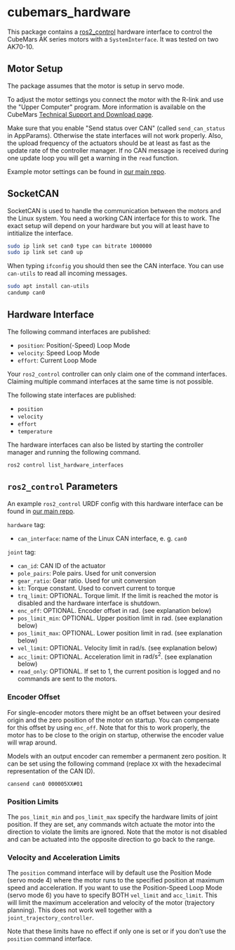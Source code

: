 # cubemars_hardware

This package contains a [ros2_control](https://control.ros.org/master/index.html) hardware interface to control the CubeMars AK series motors with a `SystemInterface`. It was tested on two AK70-10.

## Motor Setup

The package assumes that the motor is setup in servo mode.

To adjust the motor settings you connect the motor with the R-link and use the "Upper Computer" program. More information is available on the CubeMars [Technical Support and Download page](https://www.cubemars.com/article.php?id=261).

Make sure that you enable "Send status over CAN" (called `send_can_status` in AppParams). Otherwise the state interfaces will not work properly. Also, the upload frequency of the actuators should be at least as fast as the update rate of the controller manager. If no CAN message is received during one update loop you will get a warning in the `read` function.

Example motor settings can be found in [our main repo](https://github.com/OpenFieldAutomation-OFA/ros-weed-control/tree/main/.motor_params/cubemars).

## SocketCAN

SocketCAN is used to handle the communication between the motors and the Linux system. You need a working CAN interface for this to work. The exact setup will depend on your hardware but you will at least have to intitialize the interface.

```bash
sudo ip link set can0 type can bitrate 1000000
sudo ip link set can0 up
```

When typing `ifconfig` you should then see the CAN interface. You can use `can-utils` to read all incoming messages.

```bash
sudo apt install can-utils
candump can0
```

## Hardware Interface

The following command interfaces are published:

- `position`: Position(-Speed) Loop Mode
- `velocity`: Speed Loop Mode
- `effort`: Current Loop Mode

Your `ros2_control` controller can only claim one of the command interfaces. Claiming multiple command interfaces at the same time is not possible.

The following state interfaces are published:

- `position`
- `velocity`
- `effort`
- `temperature`

The hardware interfaces can also be listed by starting the controller manager and running the following command.

```
ros2 control list_hardware_interfaces
```

## `ros2_control` Parameters

An example `ros2_control` URDF config with this hardware interface can be found in [our main repo](https://github.com/OpenFieldAutomation-OFA/ros-weed-control/blob/main/ofa_moveit_config/ros2_control/ofa_robot.ros2_control.xacro).

`hardware` tag:

- `can_interface`: name of the Linux CAN interface, e. g. `can0`

`joint` tag:

- `can_id`: CAN ID of the actuator
- `pole_pairs`: Pole pairs. Used for unit conversion
- `gear_ratio`: Gear ratio. Used for unit conversion
- `kt`: Torque constant. Used to convert current to torque
- `trq_limit`: OPTIONAL. Torque limit. If the limit is reached the motor is disabled and the hardware interface is shutdown.
- `enc_off`: OPTIONAL. Encoder offset in $\text{rad}$. (see explanation below)
- `pos_limit_min`: OPTIONAL. Upper position limit in $\text{rad}$. (see explanation below)
- `pos_limit_max`: OPTIONAL. Lower position limit in $\text{rad}$. (see explanation below)
- `vel_limit`: OPTIONAL. Velocity limit in $\text{rad}/\text{s}$. (see explanation below)
- `acc_limit`: OPTIONAL. Acceleration limit in $\text{rad}/\text{s}^2$. (see explanation below)
- `read_only`: OPTIONAL. If set to 1, the current position is logged and no commands are sent to the motors.

### Encoder Offset

For single-encoder motors there might be an offset between your desired origin and the zero position of the motor on startup. You can compensate for this offset by using `enc_off`. Note that for this to work properly, the motor has to be close to the origin on startup, otherwise the encoder value will wrap around.

Models with an output encoder can remember a permanent zero position. It can be set using the following command (replace `XX` with the hexadecimal representation of the CAN ID).

```
cansend can0 000005XX#01
```

### Position Limits

The `pos_limit_min` and `pos_limit_max` specify the hardware limits of joint position. If they are set, any commands witch actuate the motor into the direction to violate the limits are ignored. Note that the motor is not disabled and can be actuated into the opposite direction to go back to the range.

### Velocity and Acceleration Limits

The `position` command interface will by default use the Position Mode (servo mode 4) where the motor runs to the specified position at maximum speed and acceleration. If you want to use the Position-Speed Loop Mode (servo mode 6) you have to specify BOTH `vel_limit` and `acc_limit`. This will limit the maximum acceleration and velocity of the motor (trajectory planning). This does not work well together with a `joint_trajectory_controller`.

Note that these limits have no effect if only one is set or if you don't use the `position` command interface.
